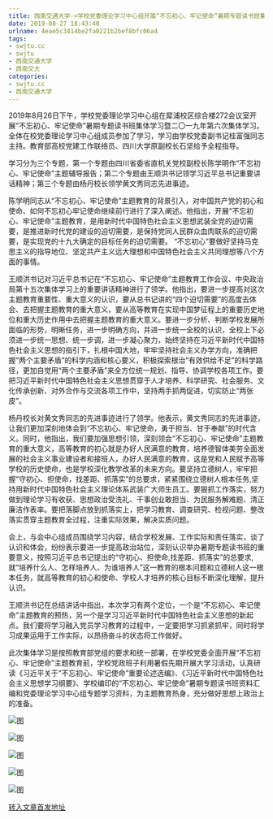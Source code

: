 ```yaml
---
title: 西南交通大学->学校党委理论学习中心组开展“不忘初心、牢记使命”暑期专题读书班集体学习暨二〇一九年第六次集体学习 | swjtu.cc
date: 2019-08-27 18:43:40
urlname: 4eae5c3414be2fa0221b2bef8bfc06a4
tags: 
- swjtu.cc
- swjtu
- 西南交通大学
- 西南交大
categories:
- swjtu.cc
- 西南交通大学
---
```



2019年8月26日下午，学校党委理论学习中心组在犀浦校区综合楼272会议室开展“不忘初心、牢记使命”暑期专题读书班集体学习暨二〇一九年第六次集体学习。全体在校党委理论学习中心组成员参加了学习，学习由学校党委副书记桂富强同志主持。教育部高校党建工作联络员、四川大学原副校长石坚给予全程指导。

学习分为三个专题，第一个专题由四川省委省直机关党校副校长陈学明作“不忘初心、牢记使命”主题辅导报告；第二个专题由王顺洪书记领学习近平总书记重要讲话精神；第三个专题由杨丹校长领学黄文秀同志先进事迹。

陈学明同志从“不忘初心、牢记使命”主题教育的背景引入，对中国共产党的初心和使命、如何不忘初心牢记使命继续前行进行了深入阐述。他指出，开展“不忘初心、牢记使命”主题教育，是用新时代中国特色社会主义思想武装全党的迫切需要，是推进新时代党的建设的迫切需要，是保持党同人民群众血肉联系的迫切需要，是实现党的十九大确定的目标任务的迫切需要。 “不忘初心”要做好坚持马克思主义的指导地位、坚定共产主义远大理想和中国特色社会主义共同理想等八个方面的事情。

王顺洪书记对习近平总书记在“不忘初心、牢记使命”主题教育工作会议、中央政治局第十五次集体学习上的重要讲话精神进行了领学。他指出，要进一步提高对这次主题教育重要性、重大意义的认识，要从总书记讲的“四个迫切需要”的高度去体会、去把握主题教育的重大意义，要从高等教育在实现中国梦征程上的重要历史地位和重大历史作用中去把握主题教育的重大意义。要进一步分析、判断学校发展所面临的形势，明晰任务，进一步明确方向，并进一步统一全校的认识，全校上下必须进一步统一思想、统一步调，进一步凝心聚力，始终坚持在习近平新时代中国特色社会主义思想的指引下，扎根中国大地，牢牢坚持社会主义办学方向，准确把握“两个主要矛盾”的科学内涵和核心要义，积极探索根治“有效供给不足”的科学路径，更加自觉用“两个主要矛盾”来全方位统一规划、指导、协调学校各项工作。要把习近平新时代中国特色社会主义思想贯穿于人才培养、科学研究、社会服务、文化传承创新、对外合作与交流各项工作中，坚持两手抓两促进，切实防止“两张皮”。

杨丹校长对黄文秀同志的先进事迹进行了领学。他表示，黄文秀同志的先进事迹，让我们更加深刻地体会到“不忘初心、牢记使命，勇于担当、甘于奉献”的时代含义。同时，他指出，我们要加强思想引领，深刻领会“不忘初心、牢记使命”主题教育的重大意义，高等教育的初心就是办好人民满意的教育，培养德智体美劳全面发展的社会主义事业建设者和接班人，办好人民满意的教育，这是党和人民赋予高等学校的历史使命，也是学校深化教学改革的未来方向。要坚持立德树人，牢牢把握“守初心、担使命，找差距、抓落实”的总要求，紧紧围绕立德树人根本任务,坚持用新时代中国特色社会主义理论体系武装广大师生员工。要狠抓工作落实，努力做到理论学习有收获、思想政治受洗礼、干事创业敢担当、为民服务解难题、清正廉洁作表率。要把落脚点放到抓落实上，把学习教育、调查研究、检视问题、整改落实贯穿主题教育全过程，注重实际效果，解决实质问题。

会上，与会中心组成员围绕学习内容，结合学校发展、工作实际和责任落实，谈了认识和体会，纷纷表示要进一步提高政治站位，深刻认识举办暑期专题读书班的重要意义，按照习近平总书记提出的“守初心、担使命,找差距、抓落实”的总要求,就“培养什么人、怎样培养人、为谁培养人”这一教育的根本问题和立德树人这一根本任务，就高等教育的初心和使命、学校人才培养的核心目标不断深化理解，提升认识。

王顺洪书记在总结讲话中指出，本次学习有两个定位，一个是“不忘初心、牢记使命”主题教育的预热，另一个是学习习近平新时代中国特色社会主义思想的新起点。我们要将学习融入党员学习教育的过程中，一定要把学习抓紧抓牢，同时将学习成果运用于工作实际，以昂扬奋斗的状态将工作做好。

此次集体学习是按照教育部党组的要求和统一部署，在学校党委全面开展“不忘初心、牢记使命”主题教育前，学校党政班子利用暑假先期开展大学习活动，认真研读《习近平关于“不忘初心、牢记使命”重要论述选编》、《习近平新时代中国特色社会主义思想学习纲要》、学校编印的“不忘初心、牢记使命”暑期专题读书班资料汇编和党委理论学习中心组专题学习资料，为主题教育热身，充分做好思想上政治上的准备。



![图](https://news.swjtu.edu.cn/upload/201908/27/201908271536159620.jpg)

![图](https://news.swjtu.edu.cn/upload/201908/27/201908271549592801.jpg)

![图](https://news.swjtu.edu.cn/upload/201908/27/201908271535347577.jpg)

![图](https://news.swjtu.edu.cn/upload/201908/27/201908271528152325.jpg)

![图](https://news.swjtu.edu.cn/upload/201908/27/201908271527354032.jpg)

[转入文章首发地址](https://news.swjtu.edu.cn/shownews-18757.shtml)